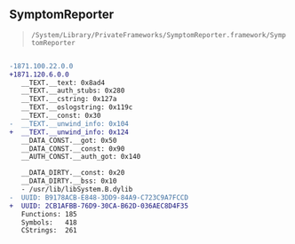 ## SymptomReporter

> `/System/Library/PrivateFrameworks/SymptomReporter.framework/SymptomReporter`

```diff

-1871.100.22.0.0
+1871.120.6.0.0
   __TEXT.__text: 0x8ad4
   __TEXT.__auth_stubs: 0x280
   __TEXT.__cstring: 0x127a
   __TEXT.__oslogstring: 0x119c
   __TEXT.__const: 0x30
-  __TEXT.__unwind_info: 0x104
+  __TEXT.__unwind_info: 0x124
   __DATA_CONST.__got: 0x50
   __DATA_CONST.__const: 0x90
   __AUTH_CONST.__auth_got: 0x140

   __DATA_DIRTY.__const: 0x20
   __DATA_DIRTY.__bss: 0x10
   - /usr/lib/libSystem.B.dylib
-  UUID: B9178ACB-E848-3DD9-84A9-C723C9A7FCCD
+  UUID: 2CB1AFBB-76D9-30CA-B62D-036AEC8D4F35
   Functions: 185
   Symbols:   418
   CStrings:  261

```
